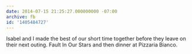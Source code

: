 ```yaml
---
date: 2014-07-15 21:25:27.000000000 -07:00
archive: fb
id: '1405484727'
---
```


Isabel and I made the best of our short time together before they leave on their next outing. Fault In Our Stars and then dinner at Pizzaria Bianco.
